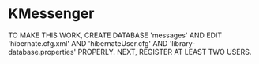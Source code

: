 # KMessenger
TO MAKE THIS WORK, CREATE DATABASE 'messages' AND EDIT 'hibernate.cfg.xml' AND 'hibernateUser.cfg' AND 'library-database.properties'
PROPERLY. NEXT, REGISTER AT LEAST TWO USERS.
